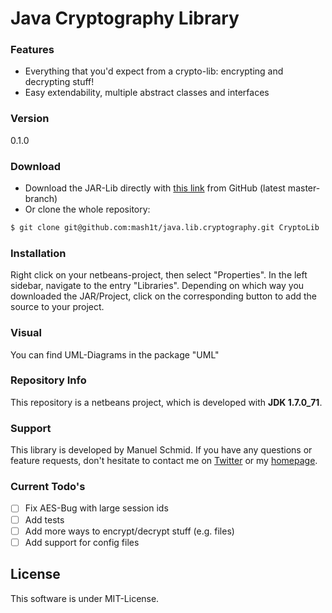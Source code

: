 # Java Cryptography Library

### Features
- Everything that you'd expect from a crypto-lib: encrypting and decrypting stuff!
- Easy extendability, multiple abstract classes and interfaces

### Version
0.1.0

### Download
- Download the JAR-Lib directly with [this link] from GitHub (latest master-branch)
- Or clone the whole repository:
```sh
$ git clone git@github.com:mash1t/java.lib.cryptography.git CryptoLib
```

### Installation
Right click on your netbeans-project, then select "Properties". In the left sidebar, navigate to the entry "Libraries". Depending on which way you downloaded the JAR/Project, click on the corresponding button to add the source to your project.

### Visual
You can find UML-Diagrams in the package "UML"

### Repository Info
This repository is a netbeans project, which is developed with **JDK 1.7.0_71**.

### Support
This library is developed by Manuel Schmid.
If you have any questions or feature requests, don't hesitate to contact me on [Twitter] or my [homepage].

### Current Todo's

 - [ ] Fix AES-Bug with large session ids
 - [ ] Add tests
 - [ ] Add more ways to encrypt/decrypt stuff (e.g. files)
 - [ ] Add support for config files

License
----
This software is under MIT-License.

[this link]:https://github.com/mash1t/java.lib.cryptography/raw/master/CryptoLib/dist/CryptoLib.jar
[homepage]:http://mash1t.de/
[Twitter]:https://twitter.com/mash1t